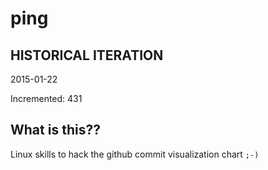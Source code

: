 # ping

## HISTORICAL ITERATION
2015-01-22

Incremented: 431

## What is this?? 
Linux skills to hack the github commit visualization chart `;-)`
